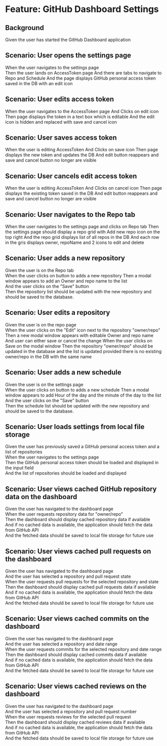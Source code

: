 # Feature: GitHub Dashboard Settings

## Background
Given the user has started the GitHub Dashboard application

## Scenario: User opens the settings page
When the user navigates to the settings page  
Then the user lands on AccessToken page
And there are tabs to navigate to Repo and Schedule
And the page displays GitHub personal access token saved in the DB with an edit icon

## Scenario: User edits access token
When the user navigates to the AccessToken page
And Clicks on edit icon
Then page displays the token in a text box which is editable
And the edit icon is hidden and replaced with save and cancel icon

## Scenario: User saves access token
When the user is editing AccessToken
And Clicks on save icon
Then page displays the new token and updates the DB
And edit button reappears and save and cancel button no longer are visible

## Scenario: User cancels edit access token
When the user is editing AccessToken
And Clicks on cancel icon
Then page displays the existing token saved in the DB
And edit button reappears and save and cancel button no longer are visible

## Scenario: User navigates to the Repo tab
When the user navigates to the settings page and clicks on Repo tab 
Then the settings page should display a repo grid with Add new repo icon on the top right
And the repo grid displays list of all repos in the DB
And each row in the gris displays owner, repoName and 2 icons to edit and delete

## Scenario: User adds a new repository
Given the user is on the Repo tab  
When the user clicks on button to adds a new repository
Then a modal window appears to add an Owner and repo name to the list  
And the user clicks on the "Save" button  
Then the repository list should be updated with the new repository and should be saved to the database.

## Scenario: User edits a repository
Given the user is on the repo page  
When the user clicks on the "Edit" icon next to the repository "owner/repo" 
Then a new modal window appears with editable Owner and repo name
And user can either save or cancel the change
When the user clicks on Save on the modal window 
Then the repository "owner/repo" should be updated in the database and the list is updated provided there is no existing owner/repo in the DB with the same name

## Scenario: User adds a new schedule
Given the user is on the settings page  
When the user clicks on button to adds a new schedule
Then a modal window appears to add Hour of the day and the minute of the day to the list  
And the user clicks on the "Save" button  
Then the schedule list should be updated with the new repository and should be saved to the database.

## Scenario: User loads settings from local file storage
Given the user has previously saved a GitHub personal access token and a list of repositories  
When the user navigates to the settings page  
Then the GitHub personal access token should be loaded and displayed in the input field  
And the list of repositories should be loaded and displayed

## Scenario: User views cached GitHub repository data on the dashboard
Given the user has navigated to the dashboard page  
When the user requests repository data for "owner/repo"  
Then the dashboard should display cached repository data if available  
And if no cached data is available, the application should fetch the data from GitHub API  
And the fetched data should be saved to local file storage for future use

## Scenario: User views cached pull requests on the dashboard
Given the user has navigated to the dashboard page  
And the user has selected a repository and pull request state  
When the user requests pull requests for the selected repository and state  
Then the dashboard should display cached pull requests data if available  
And if no cached data is available, the application should fetch the data from GitHub API  
And the fetched data should be saved to local file storage for future use

## Scenario: User views cached commits on the dashboard
Given the user has navigated to the dashboard page  
And the user has selected a repository and date range  
When the user requests commits for the selected repository and date range  
Then the dashboard should display cached commits data if available  
And if no cached data is available, the application should fetch the data from GitHub API  
And the fetched data should be saved to local file storage for future use

## Scenario: User views cached reviews on the dashboard
Given the user has navigated to the dashboard page  
And the user has selected a repository and pull request number  
When the user requests reviews for the selected pull request  
Then the dashboard should display cached reviews data if available  
And if no cached data is available, the application should fetch the data from GitHub API  
And the fetched data should be saved to local file storage for future use
